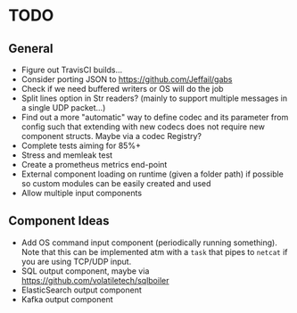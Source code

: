 # TODO

## General

-   Figure out TravisCI builds...
-   Consider porting JSON to https://github.com/Jeffail/gabs
-   Check if we need buffered writers or OS will do the job
-   Split lines option in Str readers? (mainly to support multiple messages in a
    single UDP packet...)
-   Find out a more "automatic" way to define codec and its parameter from config
    such that extending with new codecs does not require new component structs.
    Maybe via a codec Registry?
-   Complete tests aiming for 85%+
-   Stress and memleak test
-   Create a prometheus metrics end-point
-   External component loading on runtime (given a folder path) if possible so
    custom modules can be easily created and used
-   Allow multiple input components

## Component Ideas

-   Add OS command input component (periodically running something). Note that
    this can be implemented atm with a `task` that pipes to `netcat` if you are
    using TCP/UDP input.
-   SQL output component, maybe via https://github.com/volatiletech/sqlboiler
-   ElasticSearch output component
-   Kafka output component

